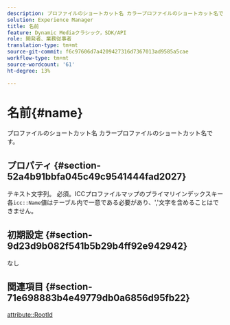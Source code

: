 ```yaml
---
description: プロファイルのショートカット名 カラープロファイルのショートカット名です。
solution: Experience Manager
title: 名前
feature: Dynamic Mediaクラシック，SDK/API
role: 開発者、業務従事者
translation-type: tm+mt
source-git-commit: f6c97606d7a4209427316d7367013ad9585a5cae
workflow-type: tm+mt
source-wordcount: '61'
ht-degree: 13%

---
```



# 名前{#name}

プロファイルのショートカット名 カラープロファイルのショートカット名です。

## プロパティ {#section-52a4b91bbfa045c49c9541444fad2027}

テキスト文字列。 必須。ICCプロファイルマップのプライマリインデックスキー 各`icc::Name`値はテーブル内で一意である必要があり、&#39;,&#39;文字を含めることはできません。

## 初期設定 {#section-9d23d9b082f541b5b29b4ff92e942942}

なし

## 関連項目 {#section-71e698883b4e49779db0a6856d95fb22}

[attribute::RootId](../../../../../ir-api/material-cat/image-rendering-api-ref/c-ir-material-catalog/c-ir-attributes-reference/r-ir-rootid.md#reference-54b42b7125824be593378c1accb70d5a)

